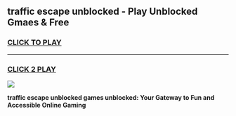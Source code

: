 
## traffic escape unblocked - Play Unblocked Gmaes & Free
<h3>
<a href="https://news.freeplayer.one?title=traffic_escape_unblocked&ref=16F">CLICK TO PLAY</a></h3>
<hr>

<h3>
<a href="https://news.freeplayer.one?title=traffic_escape_unblocked&ref=16F">CLICK 2 PLAY</a>
  
</h3>

<a href="https://news.freeplayer.one?title=traffic_escape_unblocked&ref=16F/"><img src="https://clearcache.store/games.png"></a>


**traffic escape unblocked games unblocked: Your Gateway to Fun and Accessible Online Gaming**

